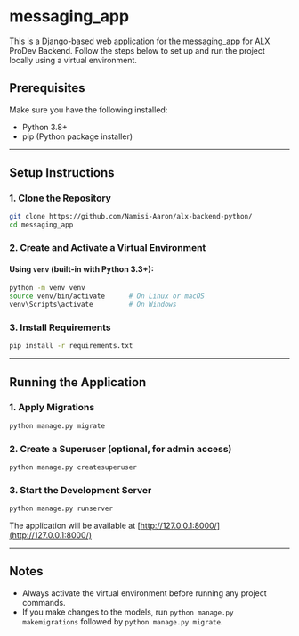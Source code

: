 # messaging_app

This is a Django-based web application for the messaging_app for ALX ProDev Backend. Follow the steps below to set up and run the project locally using a virtual environment.

## Prerequisites

Make sure you have the following installed:

- Python 3.8+
- pip (Python package installer)

---

## Setup Instructions

### 1. Clone the Repository

```bash
git clone https://github.com/Namisi-Aaron/alx-backend-python/
cd messaging_app
````

### 2. Create and Activate a Virtual Environment

#### Using `venv` (built-in with Python 3.3+):

```bash
python -m venv venv
source venv/bin/activate      # On Linux or macOS
venv\Scripts\activate         # On Windows
```

### 3. Install Requirements

```bash
pip install -r requirements.txt
```

---

## Running the Application

### 1. Apply Migrations

```bash
python manage.py migrate
```

### 2. Create a Superuser (optional, for admin access)

```bash
python manage.py createsuperuser
```

### 3. Start the Development Server

```bash
python manage.py runserver
```

The application will be available at [http://127.0.0.1:8000/](http://127.0.0.1:8000/)

---

## Notes

* Always activate the virtual environment before running any project commands.
* If you make changes to the models, run `python manage.py makemigrations` followed by `python manage.py migrate`.

